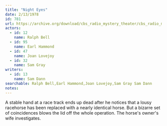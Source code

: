 ```yaml
---
title: "Night Eyes"
date: 2/13/1978
id: 781
url: https://archive.org/download/cbs_radio_mystery_theater/cbs_radio_mystery_theater-0751-0800.zip/cbs_radio_mystery_theater-0751-0800%2Fcbsrmt_0781_night_eyes.mp3
actors:  
  - id: 12
    name: Ralph Bell  
  - id: 95
    name: Earl Hammond  
  - id: 47
    name: Joan Lovejoy  
  - id: 32
    name: Sam Gray
writers:  
  - id: 13
    name: Sam Dann
searchable: Ralph Bell,Earl Hammond,Joan Lovejoy,Sam Gray Sam Dann
notes:  
---
```

A stable hand at a race track ends up dead after he notices that a lousy racehorse has been replaced with a nearly identical horse. But a bizarre set of coincidences blows the lid off the whole operation. The horse's owner's wife investigates.